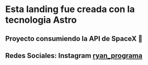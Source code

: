 # Esta landing fue creada con la tecnologia Astro

## Proyecto consumiendo la API de SpaceX 🚀

## Redes Sociales: Instagram [ryan_programa](https://www.instagram.com/ryan_programa/)
